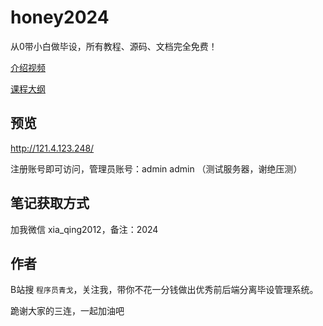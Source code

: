 # honey2024

从0带小白做毕设，所有教程、源码、文档完全免费！

<a href='https://www.bilibili.com/video/BV1g94y1e7MW'>介绍视频</a>

<a href='https://www.yuque.com/xiaqing-en2ii/dd4qwk/bw46pdvkfvqdgq0d'>课程大纲</a>

## 预览

http://121.4.123.248/

注册账号即可访问，管理员账号：admin  admin
（测试服务器，谢绝压测）

## 笔记获取方式

加我微信 xia_qing2012，备注：2024

## 作者

B站搜 `程序员青戈`，关注我，带你不花一分钱做出优秀前后端分离毕设管理系统。

跪谢大家的三连，一起加油吧

